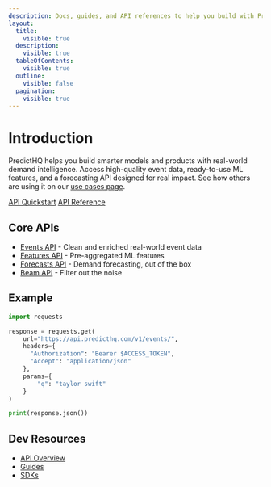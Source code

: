 ```yaml
---
description: Docs, guides, and API references to help you build with PredictHQ.
layout:
  title:
    visible: true
  description:
    visible: true
  tableOfContents:
    visible: true
  outline:
    visible: false
  pagination:
    visible: true
---
```


# Introduction

PredictHQ helps you build smarter models and products with real-world demand intelligence. Access high-quality event data, ready-to-use ML features, and a forecasting API designed for real impact. See how others are using it on our [use cases page](https://www.predicthq.com/use-cases).

<a href="getting-started/api-quickstart.md" class="button primary">API Quickstart</a>  <a href="https://app.gitbook.com/s/kEFs8urDbSJqBmXUI3Lv/" class="button secondary">API Reference</a>

## Core APIs

* [Events API](https://app.gitbook.com/s/kEFs8urDbSJqBmXUI3Lv/events/search-events) - Clean and enriched real-world event data
* [Features API](https://app.gitbook.com/s/kEFs8urDbSJqBmXUI3Lv/features/get-features) - Pre-aggregated ML features
* [Forecasts API](https://app.gitbook.com/s/kEFs8urDbSJqBmXUI3Lv/forecasts) - Demand forecasting, out of the box
* [Beam API](https://app.gitbook.com/s/kEFs8urDbSJqBmXUI3Lv/beam) - Filter out the noise

## Example

```python
import requests

response = requests.get(
    url="https://api.predicthq.com/v1/events/",
    headers={
      "Authorization": "Bearer $ACCESS_TOKEN",
      "Accept": "application/json"
    },
    params={
        "q": "taylor swift"
    }
)

print(response.json())
```

## Dev Resources

* [API Overview](https://app.gitbook.com/s/kEFs8urDbSJqBmXUI3Lv/overview)
* [Guides](getting-started/guides/)
* [SDKs](integrations/sdks/)
